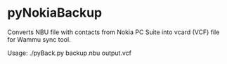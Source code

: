 # pyNokiaBackup
Converts NBU file with contacts from Nokia PC Suite into vcard (VCF) file for Wammu sync tool.

Usage: ./pyBack.py backup.nbu output.vcf 
